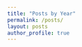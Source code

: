 ```yaml
---
title: "Posts by Year"
permalink: /posts/
layout: posts
author_profile: true
---
```



<!-- Google tag (gtag.js) - Google Analytics -->
<script async src="https://www.googletagmanager.com/gtag/js?id=UA-185472138-1">
</script>
<script>
  window.dataLayer = window.dataLayer || [];
  function gtag(){dataLayer.push(arguments);}
  gtag('js', new Date());

  gtag('config', 'UA-185472138-1');
</script>
